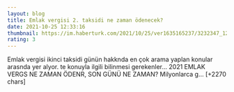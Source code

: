 ```yaml
--- 
layout: blog
title: Emlak vergisi 2. taksidi ne zaman ödenecek?
date: 2021-10-25 12:33:16
thumbnail: https://im.haberturk.com/2021/10/25/ver1635165237/3232347_1200x627.jpg
rating: 3
---
```

Emlak vergisi ikinci taksidi günün hakknda en çok arama yaplan konular arasnda yer alyor. te konuyla ilgili bilinmesi gerekenler...
2021 EMLAK VERGS NE ZAMAN ÖDENR, SON GÜNÜ NE ZAMAN?
Milyonlarca g… [+2270 chars]